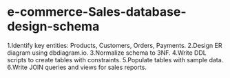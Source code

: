 # e-commerce-Sales-database-design-schema
1.Identify key entities: Products, Customers, Orders, Payments.
2.Design ER diagram using dbdiagram.io.
3.Normalize schema to 3NF.
4.Write DDL scripts to create tables with constraints.
5.Populate tables with sample data.
6.Write JOIN queries and views for sales reports.
